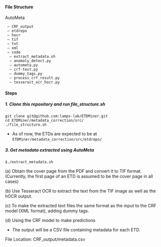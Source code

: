 
#### File Structure

AutoMeta
```
 — CRF_output
 — etdrepo
 — hocr
 — tif
 — txt
 — xml	
 — code
  — extract_metadata.sh
  — anomaly_detect.py
  — autometa.py
  — crf-test.py
  — dummy_tags.py
  — process_crf_result.py
  — tesseract_ocr_hocr.py
```

#### Steps


##### 1. Clone this repository and run file_structure.sh

```
git clone git@github.com:lamps-lab/ETDMiner.git
cd ETDMiner/metadata_correction/src/ 
./file_structure.sh
```

* As of now, the ETDs are expected to be at ```ETDMiner/metadata_correction/src/etdrepo/``` 

##### 3. Get metadata extracted using AutoMeta
 
```
$./extract_metadata.sh 
``` 
(a) Obtain the cover page from the PDF and convert it to TIF format.
(Currently, the first page of an ETD is assumed to be the cover page in all cases)

(b) Use Tesseract OCR to extract the text from the TIF image as well as the hOCR output.

(c) To make the extracted text files the same format as the input to the CRF model (XML format), adding dummy tags.

(d) Using the CRF model to make predictions 

* The output will be a CSV file containing metadata for each ETD.

File Location: CRF_output/metadata.csv


